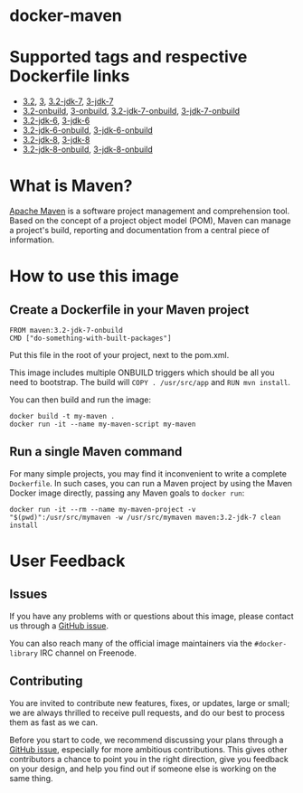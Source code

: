docker-maven
============

# Supported tags and respective Dockerfile links

* [3.2](https://github.com/carlossg/docker-maven/blob/master/jdk-7/Dockerfile), [3](https://github.com/carlossg/docker-maven/blob/master/jdk-7/Dockerfile), [3.2-jdk-7](https://github.com/carlossg/docker-maven/blob/master/jdk-7/Dockerfile), [3-jdk-7](https://github.com/carlossg/docker-maven/blob/master/jdk-7/Dockerfile)
* [3.2-onbuild](https://github.com/carlossg/docker-maven/blob/master/jdk-7/onbuild/Dockerfile), [3-onbuild](https://github.com/carlossg/docker-maven/blob/master/jdk-7/onbuild/Dockerfile), [3.2-jdk-7-onbuild](https://github.com/carlossg/docker-maven/blob/master/jdk-7/onbuild/Dockerfile), [3-jdk-7-onbuild](https://github.com/carlossg/docker-maven/blob/master/jdk-7/onbuild/Dockerfile)
* [3.2-jdk-6](https://github.com/carlossg/docker-maven/blob/master/jdk-6/Dockerfile), [3-jdk-6](https://github.com/carlossg/docker-maven/blob/master/jdk-6/Dockerfile)
* [3.2-jdk-6-onbuild](https://github.com/carlossg/docker-maven/blob/master/jdk-6/onbuild/Dockerfile), [3-jdk-6-onbuild](https://github.com/carlossg/docker-maven/blob/master/jdk-6/onbuild/Dockerfile)
* [3.2-jdk-8](https://github.com/carlossg/docker-maven/blob/master/jdk-8/Dockerfile), [3-jdk-8](https://github.com/carlossg/docker-maven/blob/master/jdk-8/Dockerfile)
* [3.2-jdk-8-onbuild](https://github.com/carlossg/docker-maven/blob/master/jdk-8/onbuild/Dockerfile), [3-jdk-8-onbuild](https://github.com/carlossg/docker-maven/blob/master/jdk-8/onbuild/Dockerfile)

# What is Maven?

[Apache Maven](http://maven.apache.org) is a software project management and comprehension tool.
Based on the concept of a project object model (POM),
Maven can manage a project's build,
reporting and documentation from a central piece of information.


# How to use this image

## Create a Dockerfile in your Maven project

    FROM maven:3.2-jdk-7-onbuild
    CMD ["do-something-with-built-packages"]

Put this file in the root of your project, next to the pom.xml.

This image includes multiple ONBUILD triggers which should be all you need to bootstrap.
The build will `COPY . /usr/src/app` and `RUN mvn install`.

You can then build and run the image:

    docker build -t my-maven .
    docker run -it --name my-maven-script my-maven


## Run a single Maven command

For many simple projects, you may find it inconvenient to write a complete `Dockerfile`.
In such cases, you can run a Maven project by using the Maven Docker image directly,
passing any Maven goals to `docker run`:

    docker run -it --rm --name my-maven-project -v "$(pwd)":/usr/src/mymaven -w /usr/src/mymaven maven:3.2-jdk-7 clean install


# User Feedback

## Issues

If you have any problems with or questions about this image, please contact us
through a [GitHub issue](https://github.com/carlossg/docker-maven/issues).

You can also reach many of the official image maintainers via the `#docker-library` IRC channel on Freenode.

## Contributing

You are invited to contribute new features, fixes, or updates, large or small; we are always thrilled to receive pull requests, and do our best to process them as fast as we can.

Before you start to code, we recommend discussing your plans through a [GitHub issue](https://github.com/carlossg/docker-maven/issues),
especially for more ambitious contributions.
This gives other contributors a chance to point you in the right direction,
give you feedback on your design, and help you find out if someone else is working on the same thing.
